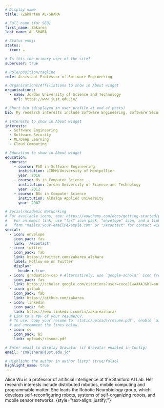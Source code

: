 ```yaml
---
# Display name
title: \Zakartea AL-SHARA

# Full name (for SEO)
first_name: Zakarea
last_name: AL-SHARA

# Status emoji
status:
  icon: ☕️

# Is this the primary user of the site?
superuser: true

# Role/position/tagline
role: Assistant Professor of Software Engineering

# Organizations/Affiliations to show in About widget
organizations:
  - name: Jordan University of Science and Technology
    url: https://www.just.edu.jo/

# Short bio (displayed in user profile at end of posts)
bio: My research interests include Software Engineering, Software Security, AI, and Cloud Computing.

# Interests to show in About widget
interests:
  - Software Engineering
  - Software Security
  - ML/Deep Learning
  - Cloud Computing

# Education to show in About widget
education:
  courses:
    - course: PhD in Software Engineering
      institution: LIRMM/University of Montpellier
      year: 2016
    - course: Ms in Computer Science
      institution: Jordan University of Science and Technology
      year: 2012
    - course: BSc in Computer Science
      institution: Albalqa Applied University
      year: 2007

# Social/Academic Networking
# For available icons, see: https://wowchemy.com/docs/getting-started/page-builder/#icons
#   For an email link, use "fas" icon pack, "envelope" icon, and a link in the
#   form "mailto:your-email@example.com" or "/#contact" for contact widget.
social:
  - icon: envelope
    icon_pack: fas
    link: '/#contact'
  - icon: twitter
    icon_pack: fab
    link: https://twitter.com/zakarea_alshara
    label: Follow me on Twitter
    display:
      header: true
  - icon: graduation-cap # Alternatively, use `google-scholar` icon from `ai` icon pack
    icon_pack: fas
    link: https://scholar.google.com/citations?user=cuceJ1wAAAAJ&hl=en
  - icon: github
    icon_pack: fab
    link: https://github.com/zakarea
  - icon: linkedin
    icon_pack: fab
    link: https://www.linkedin.com/in/zakareashara/
  # Link to a PDF of your resume/CV.
  # To use: copy your resume to `static/uploads/resume.pdf`, enable `ai` icons in `params.yaml`,
  # and uncomment the lines below.
  - icon: cv
    icon_pack: ai
    link: uploads/resume.pdf

# Enter email to display Gravatar (if Gravatar enabled in Config)
email: 'zmalshara@just.edu.jo'

# Highlight the author in author lists? (true/false)
highlight_name: true
---
```


Alice Wu is a professor of artificial intelligence at the Stanford AI Lab. Her research interests include distributed robotics, mobile computing and programmable matter. She leads the Robotic Neurobiology group, which develops self-reconfiguring robots, systems of self-organizing robots, and mobile sensor networks.
{style="text-align: justify;"}
